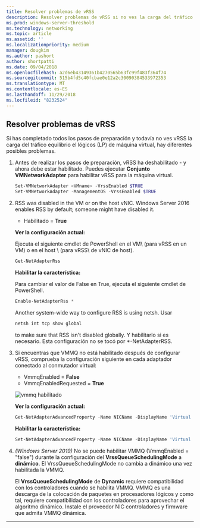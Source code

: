```yaml
---
title: Resolver problemas de vRSS
description: Resolver problemas de vRSS si no ves la carga del tráfico equilibrio el lógicos (LP) de máquina virtual vRSS.
ms.prod: windows-server-threshold
ms.technology: networking
ms.topic: article
ms.assetid: ''
ms.localizationpriority: medium
manager: dougkim
ms.author: pashort
author: shortpatti
ms.date: 09/04/2018
ms.openlocfilehash: a2d6eb43149361b4270565b63fc99f483f364f74
ms.sourcegitcommit: 515b4fd5c40fcbae0e12a2c30090384533972353
ms.translationtype: MT
ms.contentlocale: es-ES
ms.lasthandoff: 11/29/2018
ms.locfileid: "8232524"
---
```

## Resolver problemas de vRSS

Si has completado todos los pasos de preparación y todavía no ves vRSS la carga del tráfico equilibrio el lógicos (LP) de máquina virtual, hay diferentes posibles problemas.

1. Antes de realizar los pasos de preparación, vRSS ha deshabilitado - y ahora debe estar habilitado. Puedes ejecutar **Conjunto VMNetworkAdapter** para habilitar vRSS para la máquina virtual.

   ```PowerShell
   Set-VMNetworkAdapter <VMname> -VrssEnabled $TRUE
   Set-VMNetworkAdapter -ManagementOS -VrssEnabled $TRUE
   ```

2. RSS was disabled in the VM or on the host vNIC. Windows Server 2016 enables RSS by default; someone might have disabled it. 

   - Habilitado = **True**

   **Ver la configuración actual:** 

   Ejecuta el siguiente cmdlet de PowerShell en el VM\ (para vRSS en un VM\) o en el host \ (para vRSS\ de vNIC de host).

   ```PowerShell
   Get-NetAdapterRss
   ```

   **Habilitar la característica:** 

   Para cambiar el valor de False en True, ejecuta el siguiente cmdlet de PowerShell.

   ```PowerShell
   Enable-NetAdapterRss *
   ```
   
   Another system-wide way to configure RSS is using netsh. Usar 
   
    ```cmd
   netsh int tcp show global
   ```
   
   to make sure that RSS isn't disabled globally. Y habilitarlo si es necesario. Esta configuración no se tocó por *-NetAdapterRSS.

3. Si encuentras que VMMQ no está habilitado después de configurar vRSS, comprueba la configuración siguiente en cada adaptador conectado al conmutador virtual:

   - VmmqEnabled = **False**
   - VmmqEnabledRequested = **True**

   ![vmmq habilitado](../../media/vmmq-enabled.png)

   **Ver la configuración actual:** 

   ```PowerShell
   Get-NetAdapterAdvancedProperty -Name NICName -DisplayName 'Virtual Switch RSS'
   ```

   **Habilitar la característica:** 

   ```PowerShell
   Set-NetAdapterAdvancedProperty -Name NICName -DisplayName 'Virtual Switch RSS' -DisplayValue Enabled”
   ```
 
4. _(Windows Server 2019)_ No se puede habilitar VMMQ (VmmqEnabled = "false") durante la configuración del **VrssQueueSchedulingMode** a **dinámico**. El VrssQueueSchedulingMode no cambia a dinámico una vez habilitada la VMMQ.<p>El **VrssQueueSchedulingMode** de **Dynamic** requiere compatibilidad con los controladores cuando se habilita VMMQ.  VMMQ es una descarga de la colocación de paquetes en procesadores lógicos y como tal, requiere compatibilidad con los controladores para aprovechar el algoritmo dinámico.  Instale el proveedor NIC controladores y firmware que admita VMMQ dinámica.



---
